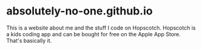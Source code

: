 # absolutely-no-one.github.io

This is a website about me and the stuff I code on Hopscotch.  Hopscotch is a kids coding app and can be bought for free on the Apple App Store.  That's basically it.
